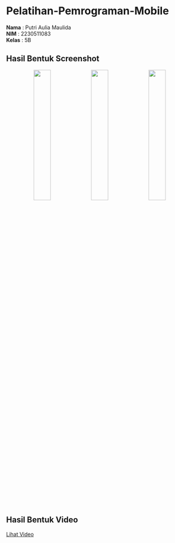 # Pelatihan-Pemrograman-Mobile

**Nama** : Putri Aulia Maulida  
**NIM**  : 2230511083  
**Kelas** : 5B

## Hasil Bentuk Screenshot
<p align="center">
  <img src="https://i.imgur.com/7Lfz4ui.png" width="30%" />
  <img src="https://i.imgur.com/HMDGMkE.png" width="30%" />
  <img src="https://i.imgur.com/4eqKDpV.png" width="30%" />
</p>

## Hasil Bentuk Video
[Lihat Video](https://drive.google.com/file/d/1r2DakTQHBu5lNiVY4Mhwg3f716HaAcs0/view?usp=drive_link)  
